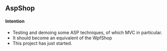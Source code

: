 ## AspShop

#### Intention
* Testing and demoing some ASP techniques, of which MVC in particular.
* It should become an equivalent of the WpfShop
* This project has just started.
